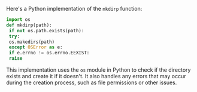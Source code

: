 Here's a Python implementation of the `mkdirp` function:
```python
import os
def mkdirp(path):
 if not os.path.exists(path):
 try:
 os.makedirs(path)
 except OSError as e:
 if e.errno != os.errno.EEXIST:
 raise
```
This implementation uses the `os` module in Python to check if the directory exists and create it if it doesn't. It also handles any errors that may occur during the creation process, such as file permissions or other issues.

